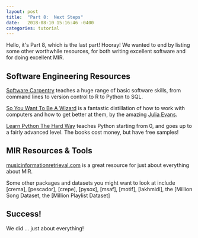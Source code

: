 ```yaml
---
layout: post
title:  "Part 8:  Next Steps"
date:   2018-08-10 15:16:46 -0400
categories: tutorial
---
```

Hello, it's Part 8, which is the last part!  Hooray!  We wanted to end by listing some other worthwhile resources, for both writing excellent software and for doing excellent MIR.


## Software Engineering Resources

[Software Carpentry][software-carpentry] teaches a huge range of basic software skills, from command lines to version control to R to Python to SQL.

[So You Want To Be A Wizard][wizard] is a fantastic distillation of how to work with computers and how to get better at them, by the amazing [Julia Evans][jvns].

[Learn Python The Hard Way][the-hard-way] teaches Python starting from 0, and goes up to a fairly advanced level.  The books cost money, but have free samples!


## MIR Resources & Tools

[musicinformationretrieval.com][mir] is a great resource for just about everything about MIR.

Some other packages and datasets you might want to look at include [crema], [pescador], [crepe], [pysox], [msaf], [motif], [lakhmidi], the [Million Song Dataset, the [Million Playlist Dataset]
  

## Success!

We did ... just about everything!  

[software-carpentry]: https://software-carpentry.org/
[mir]: https://musicinformationretrieval.com/
[the-hard-way]: https://learncodethehardway.org/python/
[wizard]: https://jvns.ca/wizard-zine.pdf
[jvns]: https://jvns.ca/
